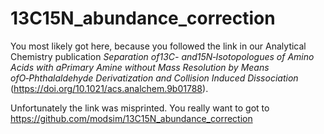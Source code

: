 # 13C15N_abundance_correction

You most likely got here, because you followed the link in our Analytical Chemistry publication _Separation of13C- and15N‑Isotopologues of Amino Acids with aPrimary Amine without Mass Resolution by Means ofO‑Phthalaldehyde Derivatization and Collision Induced Dissociation_ (https://doi.org/10.1021/acs.analchem.9b01788). 

Unfortunately the link was misprinted. You really want to got to https://github.com/modsim/13C15N_abundance_correction
